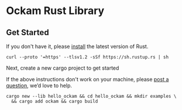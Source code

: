 # Ockam Rust Library

## Get Started

If you don't have it, please [install](https://www.rust-lang.org/tools/install) the latest version of Rust.

```
curl --proto '=https' --tlsv1.2 -sSf https://sh.rustup.rs | sh
```

Next, create a new cargo project to get started

If the above instructions don't work on your machine, please [post a question](https://github.com/build-trust/ockam/discussions), we’d love to help.

```
cargo new --lib hello_ockam && cd hello_ockam && mkdir examples \
  && cargo add ockam && cargo build
```

